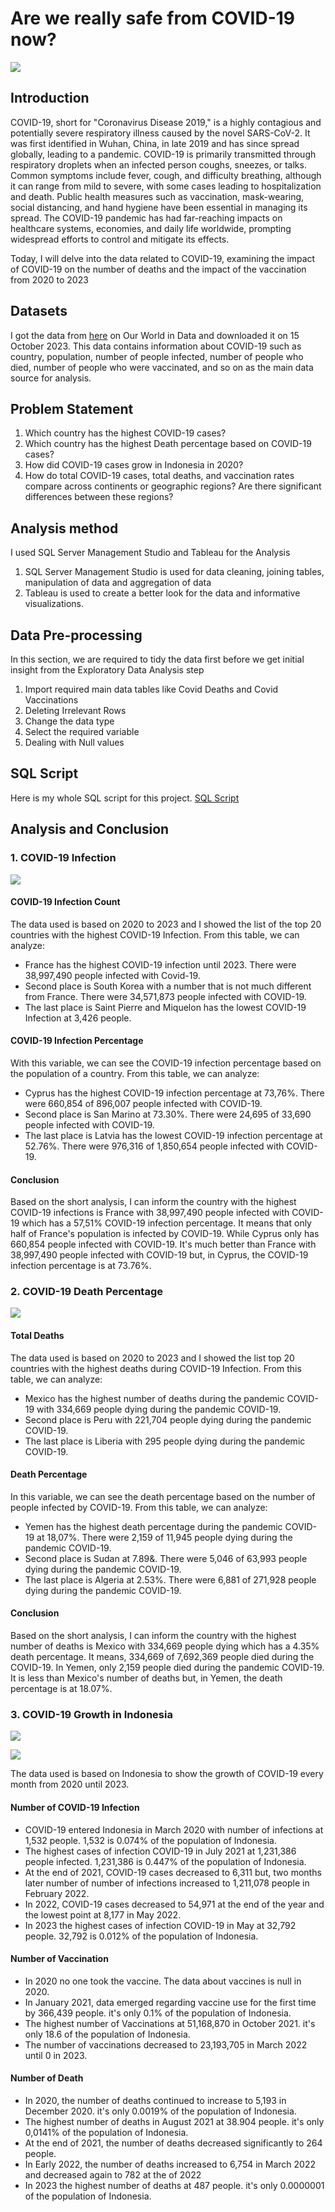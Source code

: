 # Are we really safe from COVID-19 now?

![](https://github.com/AinulMr/DataAnalyst_Covid/blob/main/3877986.jpg)

## Introduction
COVID-19, short for "Coronavirus Disease 2019," is a highly contagious and potentially severe respiratory illness caused by the novel SARS-CoV-2. It was first identified in Wuhan, China, in late 2019 and has since spread globally, leading to a pandemic. COVID-19 is primarily transmitted through respiratory droplets when an infected person coughs, sneezes, or talks. Common symptoms include fever, cough, and difficulty breathing, although it can range from mild to severe, with some cases leading to hospitalization and death. Public health measures such as vaccination, mask-wearing, social distancing, and hand hygiene have been essential in managing its spread. The COVID-19 pandemic has had far-reaching impacts on healthcare systems, economies, and daily life worldwide, prompting widespread efforts to control and mitigate its effects.

Today, I will delve into the data related to COVID-19, examining the impact of COVID-19 on the number of deaths and the impact of the vaccination from 2020 to 2023

## Datasets
I got the data from [here](https://ourworldindata.org/covid-deaths) on Our World in Data and downloaded it on 15 ‎October ‎2023. This data contains information about COVID-19 such as country, population, number of people infected, number of people who died, number of people who were vaccinated, and so on as the main data source for analysis.

## Problem Statement
1. Which country has the highest COVID-19 cases?
2. Which country has the highest Death percentage based on COVID-19 cases?
3. How did COVID-19 cases grow in Indonesia in 2020?
4. How do total COVID-19 cases, total deaths, and vaccination rates compare across continents or geographic regions? Are there significant differences between these regions?

## Analysis method
I used SQL Server Management Studio and Tableau for the Analysis
1. SQL Server Management Studio is used for data cleaning, joining tables, manipulation of data and aggregation of data 
2. Tableau is used to create a better look for the data and informative visualizations.

## Data Pre-processing
In this section, we are required to tidy the data first before we get initial insight from the Exploratory Data Analysis step
1. Import required main data tables like Covid Deaths and Covid Vaccinations
2. Deleting Irrelevant Rows
3. Change the data type
4. Select the required variable
5. Dealing with Null values

## SQL Script
Here is my whole SQL script for this project. [SQL Script](CleanQuery.sql)

## Analysis and Conclusion
### 1. COVID-19 Infection
![](https://github.com/AinulMr/DataAnalyst_Covid/blob/main/COVID-19%20Infection.png)

#### COVID-19 Infection Count
The data used is based on 2020 to 2023 and I showed the list of the top 20 countries with the highest COVID-19 Infection. From this table, we can analyze:
  - France has the highest COVID-19 infection until 2023. There were 38,997,490 people infected with Covid-19.
  - Second place is South Korea with a number that is not much different from France. There were 34,571,873 people infected with COVID-19.
  - The last place is Saint Pierre and Miquelon has the lowest COVID-19 Infection at 3,426 people.

#### COVID-19 Infection Percentage
With this variable, we can see the COVID-19 infection percentage based on the population of a country. From this table, we can analyze:
  - Cyprus has the highest COVID-19 infection percentage at 73,76%. There were 660,854 of 896,007 people infected with COVID-19.
  - Second place is San Marino at 73.30%. There were 24,695 of 33,690 people infected with COVID-19.
  - The last place is Latvia has the lowest COVID-19 infection percentage at 52.76%. There were 976,316 of 1,850,654 people infected with COVID-19.

#### Conclusion
Based on the short analysis, I can inform the country with the highest COVID-19 infections is France with 38,997,490 people infected with COVID-19 which has a 57,51% COVID-19 infection percentage. It means that only half of France's population is infected by COVID-19. While Cyprus only has 660,854 people infected with COVID-19. It's much better than France with 38,997,490 people infected with COVID-19 but, in Cyprus, the COVID-19 infection percentage is at 73.76%.

### 2. COVID-19 Death Percentage
![](https://github.com/AinulMr/DataAnalyst_Covid/blob/main/COVID-19%20Death%20Percentage.png)

#### Total Deaths
The data used is based on 2020 to 2023 and I showed the list top 20 countries with the highest deaths during COVID-19 Infection. From this table, we can analyze:
- Mexico has the highest number of deaths during the pandemic COVID-19 with 334,669 people dying during the pandemic COVID-19.
- Second place is Peru with 221,704 people dying during the pandemic COVID-19.
- The last place is Liberia with 295 people dying during the pandemic COVID-19.

#### Death Percentage
In this variable, we can see the death percentage based on the number of people infected by COVID-19. From this table, we can analyze:
- Yemen has the highest death percentage during the pandemic COVID-19 at 18,07%. There were 2,159 of 11,945 people dying during the pandemic COVID-19.
- Second place is Sudan at 7.89&. There were 5,046 of 63,993 people dying during the pandemic COVID-19.
- The last place is Algeria at 2.53%. There were 6,881 of 271,928 people dying during the pandemic COVID-19.

#### Conclusion
Based on the short analysis, I can inform the country with the highest number of deaths is Mexico with 334,669 people dying which has a 4.35% death percentage. It means, 334,669 of 7,692,369 people died during the COVID-19. In Yemen, only 2,159 people died during the pandemic COVID-19. It is less than Mexico's number of deaths but, in Yemen, the death percentage is at 18.07%.

### 3. COVID-19 Growth in Indonesia
![](https://github.com/AinulMr/DataAnalyst_Covid/blob/main/COVID-19%20Growth%20in%20Indonesia.png)

![](https://github.com/AinulMr/DataAnalyst_Covid/blob/main/COVID-19%20Cases%20Percentage.png)

The data used is based on Indonesia to show the growth of COVID-19 every month from 2020 until 2023.
#### Number of COVID-19 Infection
- COVID-19 entered Indonesia in March 2020 with number of infections at 1,532 people. 1,532 is 0.074% of the population of Indonesia.
- The highest cases of infection COVID-19 in July 2021 at 1,231,386 people infected. 1,231,386 is 0.447% of the population of Indonesia.
- At the end of 2021, COVID-19 cases decreased to 6,311 but, two months later number of number of infections increased to 1,211,078 people in February 2022.
- In 2022, COVID-19 cases decreased to 54,971 at the end of the year and the lowest point at 8,177 in May 2022.
- In 2023 the highest cases of infection COVID-19 in May at 32,792 people. 32,792 is 0.012% of the population of Indonesia.

#### Number of Vaccination
- In 2020 no one took the vaccine. The data about vaccines is null in 2020.
- In January 2021, data emerged regarding vaccine use for the first time by 366,439 people. it's only 0.1% of the population of Indonesia.
- The highest number of Vaccinations at 51,168,870 in October 2021. it's only 18.6 of the population of Indonesia.
- The number of vaccinations decreased to 23,193,705 in March 2022 until 0 in 2023.

#### Number of Death
- In 2020, the number of deaths continued to increase to 5,193 in December 2020. it's only 0.0019% of the population of Indonesia.
- The highest number of deaths in August 2021 at 38.904 people. it's only 0,0141% of the population of Indonesia. 
- At the end of 2021, the number of deaths decreased significantly to 264 people.
- In Early 2022, the number of deaths increased to 6,754 in March 2022 and decreased again to 782 at the of 2022
- In 2023 the highest number of deaths at 487 people. it's only 0.0000001 of the population of Indonesia.

